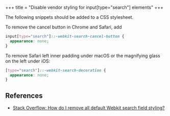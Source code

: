 +++
title = "Disable vendor styling for input[type=\"search\"] elements"
+++

The following snippets should be added to a CSS stylesheet.

To remove the cancel button in Chrome and Safari, add

```css
input[type="search"]::-webkit-search-cancel-button {
  appearance: none;
}
```

To remove Safari left inner padding under macOS or the magnifying glass on the left under iOS:

```css
[type="search"]::-webkit-search-decoration {
  appearance: none;
}
```

## References

- [Stack Overflow: How do I remove all default Webkit search field styling?](https://stackoverflow.com/a/77190241)

